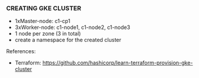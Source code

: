 ### CREATING GKE CLUSTER

- 1xMaster-node: c1-cp1
- 3xWorker-node: c1-node1, c1-node2, c1-node3
- 1 node per zone (3 in total)
- create a namespace for the created cluster



References:
- Terraform: https://github.com/hashicorp/learn-terraform-provision-gke-cluster
